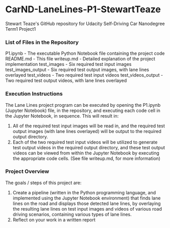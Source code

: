 # CarND-LaneLines-P1-StewartTeaze
Stewart Teaze's GitHub repository for Udacity Self-Driving Car Nanodegree Term1 Project1

### List of Files in the Repository
P1.ipynb - The executable Python Notebook file containing the project code
README.md - This file
writeup.md - Detailed explanation of the project implementation
test_images - Six required test input images
test_images_output - Six required test output images, with lane lines overlayed
test_videos - Two required test input videos
test_videos_output - Two required test output videos, with lane lines overlayed

### Execution Instructions
The Lane Lines project program can be executed by opening the P1.ipynb (Jupyter Notebook)
file, in the repository, and executing each code cell in the Jupyter Notebook, in sequence.
This will result in:
 1) All of the required test input images will be read in, and the required
    test output images (with lane lines overlayed) will be output to the required output directory.
 2) Each of the two required test input videos will be utilized to generate test output videos in the
    required output directory, and these test output videos can be viewed from within the Jupyter Notebook
    by executing the appropriate code cells.
(See file writeup.md, for more information)

### Project Overview
The goals / steps of this project are:
 1) Create a pipeline (written in the Python programming language, and implemented using the Jupyter Notebook environment)
    that finds lane lines on the road and displays those detected lane lines, by overlaying the resulting lane lines on
    test input images and videos of various road driving scenarios, containing various types of lane lines.
 2) Reflect on your work in a written report
